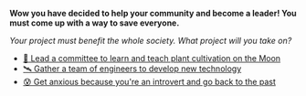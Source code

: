 **Wow you have decided to help your community and become a leader! You must come up with a way to save everyone.**

*Your project must benefit the whole society. What project will you take on?*

- [🌱 Lead a committee to learn and teach plant cultivation on the Moon](2.md)
- [🛰️ Gather a team of engineers to develop new technology](3.md)
- [😰 Get anxious because you're an introvert and go back to the past](../begin-journey.md) 
